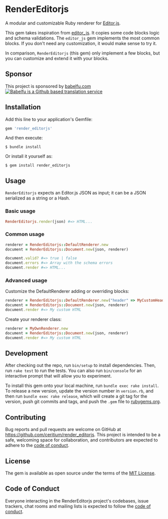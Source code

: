 # RenderEditorjs

A modular and customizable Ruby renderer for [Editor.js](https://editorjs.io/).

This gem takes inspiration from [editor_js](https://github.com/xiaohui-zhangxh/editor_js).
It copies some code blocks logic and schema validations. The `editor_js` gem
implements the most common blocks. If you don't need any customization, it would make
sense to try it.

In comparison, `RenderEditorjs` (this gem) only implement a few blocks, but you can
customize and extend it with your blocks.

## Sponsor

This project is sponsored by [babelfu.com](https://babelfu.com)
[![Babelfu is a Github based translation service](https://babelfu.com/banner.png)](https://babelfu.com)

## Installation

Add this line to your application's Gemfile:

```ruby
gem 'render_editorjs'
```

And then execute:

    $ bundle install

Or install it yourself as:

    $ gem install render_editorjs

## Usage

`RenderEditorjs` expects an Editor.js JSON as input; it can be a JSON serialized
as a string or a Hash.

### Basic usage

```ruby
RenderEditorjs.render(json) #=> HTML...
```

### Common usage

```ruby
renderer = RenderEditorjs::DefaultRenderer.new
document = RenderEditorjs::Document.new(json, renderer)

document.valid? #=> true | false
document.errors #=> Array with the schema errors
document.render #=> HTML...
```

### Advanced usage

Customize the DefaultRenderer adding or overriding blocks:

```ruby
renderer = RenderEditorjs::DefaultRenderer.new("header" => MyCustomHeader.new, "customBlock" => CustomBlock.new)
document = RenderEditorjs::Document.new(json, renderer)
document.render #=> My custom HTML
```

Create your renderer class:

```ruby
renderer = MyOwnRenderer.new
document = RenderEditorjs::Document.new(json, renderer)
document.render #=> My custom HTML
```

## Development

After checking out the repo, run `bin/setup` to install dependencies. Then, run `rake test` to run the tests. You can also run `bin/console` for an interactive prompt that will allow you to experiment.

To install this gem onto your local machine, run `bundle exec rake install`. To release a new version, update the version number in `version.rb`, and then run `bundle exec rake release`, which will create a git tag for the version, push git commits and tags, and push the `.gem` file to [rubygems.org](https://rubygems.org).

## Contributing

Bug reports and pull requests are welcome on GitHub at https://github.com/ceritium/render_editorjs. This project is intended to be a safe, welcoming space for collaboration, and contributors are expected to adhere to the [code of conduct](https://github.com/ceritium/render_editorjs/blob/master/CODE_OF_CONDUCT.md).


## License

The gem is available as open source under the terms of the [MIT License](https://opensource.org/licenses/MIT).

## Code of Conduct

Everyone interacting in the RenderEditorjs project's codebases, issue trackers, chat rooms and mailing lists is expected to follow the [code of conduct](https://github.com/ceritium/render_editorjs/blob/master/CODE_OF_CONDUCT.md).
